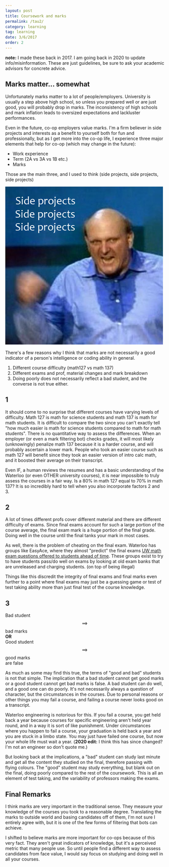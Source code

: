 ```yaml
---
layout: post
title: Coursework and marks
permalink: /tau2/
category: learning
tag: learning
date: 3/6/2017
order: 2
---
```


**note:** I made these back in 2017. I am going back in 2020 to update info/misinformation. These are just guidelines, be sure to ask your academic advisors for concrete advice.

## Marks matter... somewhat

Unfortunately marks matter to a lot of people/employers. University is usually a step above high school, so unless you prepared well or are just good, you will probably drop in marks. The inconsistency of high schools and mark inflation leads to oversized expectations and lackluster performances.

Even in the future, co-op employers value marks. I'm a firm believer in side projects and interests as a benefit to yourself both for fun and professionally, but as I get more into the co-op life, I experience three major elements that help for co-op (which may change in the future):

- Work experience
- Term (2A vs 3A vs 1B etc.)
- Marks

Those are the main three, and I used to think (side projects, side projects, side projects)

![side projects](/blog/learning/images/2/sp.png)

There's a few reasons why I think that marks are not necessarily a good indicator of a person's intelligence or coding ability in general.

1. Different course difficulty (math127 vs math 137)
2. Different exams and prof, material changes and mark breakdown
3. Doing poorly does not necessarily reflect a bad student, and the converse is not true either.

## 1
It should come to no surprise that different courses have varying levels of difficulty. Math 127 is math for science students and math 137 is math for math students. It is difficult to compare the two since you can't exactly tell "how much easier is math for science students compared to math for math students". There is no quantitative way to assess the differences. When an employer (or even a mark filtering bot) checks grades, it will most likely (unknowingly) penalize math 137 because it is a harder course, and will probably ascertain a lower mark. People who took an easier course such as math 127 will benefit since they took an easier version of intro calc math, and it boosted their average on their transcript.

Even IF, a human reviews the resumes and has a basic understanding of the Waterloo (or even OTHER university courses), it is near impossible to truly assess the courses in a fair way. Is a 80% in math 127 equal to 70% in math 137? It is so incredibly hard to tell when you also incorporate factors 2 and 3.

## 2
A lot of times different profs cover different material and there are different difficulty of exams. Since final exams account for such a large portion of the course average, the final exam mark is a huge portion of the final grade. Doing well in the course until the final tanks your mark in most cases.

As well, there is the problem of cheating on the final exam. Waterloo has groups like EasyAce, where they almost "predict" the final exams
[UW math exam questions offered to students ahead of time](http://kitchener.ctvnews.ca/uw-math-exam-questions-offered-to-students-ahead-of-time-1.2859738). These groups exist to try to have students pass/do well on exams by looking at old exam banks that are unreleased and charging students. (on top of being illegal)

Things like this discredit the integrity of final exams and final marks even further to a point where final exams may just be a guessing game or test of test taking ability more than just final test of the course knowledge.

## 3
Bad student $$\implies$$ bad marks  
**OR**  
Good student $$\implies$$ good marks  
are false  

As much as some may find this true, the terms of "good and bad" students is not that simple. The implication that a bad student cannot get good marks or a good student cannot get bad marks is false. A bad student can do well, and a good one can do poorly. It's not necessarily always a question of character, but the circumstances in the courses. Due to personal reasons or other things you may fail a course, and failing a course never looks good on a transcript.

Waterloo engineering is notorious for this. If you fail a course, you get held back a year because courses for specific engineering aren't held year round, and in a way it is sort of like punishment. Under circumstances where you happen to fail a course, your graduation is held back a year and you are stuck in a limbo state. You may just have failed one course, but now your whole life must wait a year. (**2020 edit:** I think this has since changed? I'm not an engineer so don't quote me.)

But looking back at the implications, a "bad" student can study last minute and get all the content they studied on the final, therefore passing with flying colours. The "good" student may study everything, but blank out on the final, doing poorly compared to the rest of the coursework. This is all an element of test taking, and the variability of professors making the exams.

## Final Remarks
I think marks are very important in the traditional sense. They measure your knowledge of the courses you took to a reasonable degree. Translating the marks to outside world and basing candidates off of them, I'm not sure I entirely agree with, but it is one of the few forms of filtering that bots can achieve.

I shifted to believe marks are more important for co-ops because of this very fact. They aren't great indicators of knowledge, but it's a perceived metric that many people use. So until people find a different way to assess candidates from face value, I would say focus on studying and doing well in all your courses.

